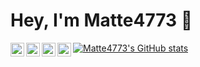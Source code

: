 # Hey, I'm Matte4773 👋
<a href="http://wpa.qq.com/msgrd?v=3&uin=1575368293&site=qq&menu=yes">
  <img align="left" alt="QQ" width="22px" src="https://cdn.jsdelivr.net/npm/simple-icons@3.8.0/icons/tencentqq.svg" />
</a>

<a href="https://twitter.com/SongZhuo2">
  <img align="left" alt="Twitter" width="22px" src="https://cdn.jsdelivr.net/npm/simple-icons@3.8.0/icons/twitter.svg" />
</a>

<a href="https://www.youtube.com/channel/UCKX7kwT13mhtAU4PJuNQq6g">
  <img align="left" alt="YouTube" width="22px" src="https://cdn.jsdelivr.net/npm/simple-icons@3.8.0/icons/youtube.svg" />
</a>

<a href="https://space.bilibili.com/286090636">
  <img align="left" alt="bilibili" width="22px" src="https://cdn.jsdelivr.net/npm/simple-icons@3.8.0/icons/bilibili.svg" />
</a>

[![Matte4773's GitHub stats](https://github-readme-stats.vercel.app/api?username=Matte4773&show_icons=true&theme=synthwave)](https://github.com/anuraghazra/github-readme-stats)
<!--
**Matte4773/Matte4773** is a ✨ _special_ ✨ repository because its `README.md` (this file) appears on your GitHub profile.

Here are some ideas to get you started:

- 🔭 I’m currently working on ...
- 🌱 I’m currently learning ...
- 👯 I’m looking to collaborate on ...
- 🤔 I’m looking for help with ...
- 💬 Ask me about ...
- 📫 How to reach me: ...
- 😄 Pronouns: ...
- ⚡ Fun fact: ...
-->
